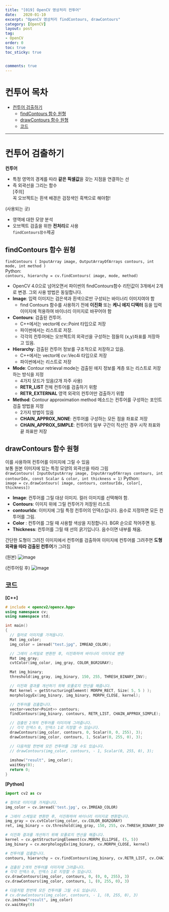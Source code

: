 ```yaml
---
title: "[019] OpenCV 영상처리 컨투어" 
date:   2020-01-10
excerpt: "OpenCV 영상처리 findContours, drawContours"
category: [OpenCV]
layout: post
tag:
- OpenCV
order: 0
toc: true  
toc_sticky: true


comments: true
---
```


# 컨투어 목차 
- [컨투어 검출하기](#컨투어-검출하기)
  * [findContours 함수 원형](#findcontours-함수-원형)
  * [drawContours 함수 원형](#drawcontours-함수-원형)
  * [코드](#코드)






----

# 컨투어 검출하기
**컨투어**
* 특정 영역의 경계를 따라 **같은 픽셀값**을 갖는 지점을 연결하는 선   
* 즉 외곽선을 그리는 함수  
[주의]    
꼭 오브젝트는 흰색 배경은 검정색인 흑백으로 해야함!    

(사용되는 곳)  
* 영역에 대한 모양 분석  
* 오브젝트 검출을 위한 **전처리**로 사용   
```findContours함수```제공   

## findContours 함수 원형
```findContours ( InputArray image, OutputArrayOfArrays contours, int mode, int method )```    
Python:   
```contours, hierarchy = cv.findContours( image, mode, method)```
* OpenCV 4.0으로 넘어오면서 파이썬의 findContours함수 리턴값이 3개에서 2개로 변경. 그외 사용 방법은 동일합니다.
* **Image**: 입력 이미지는 검은색과 흰색으로만 구성되는 바이너리 이미지여야 함    
   * find Contours 함수를 사용하기 전에 **이진화** 또는 **케니 에지 디텍터** 등을 입력 이미지에 적용하여 바이너리 이미지로 바꾸어야 함    
* **Contours**: 검출된 컨투어.   
    *  C++에서는 vector에 cv::Point 타입으로 저장    
    *  파이썬에서는 리스트로 저장.     
    *  각각의 컨투어에는 오브젝트의 외곽선을 구성하는 점들의 (x,y)좌표를 저장하고 있음.    
* **Hierarchy**: 검출된 컨투어 정보를 구조적으로 저장하고 있음.    
    * C++에서는 vector에 cv::Vec4i 타입으로 저장   
    *  파이썬에서는 리스트로 저장     
* **Mode**: Contour retrieval mode는 검출된 에지 정보를 계층 또는 리스트로 저장하는 방식을 지정    
    *  4가지 모드가 있음(2개 자주 사용)
    *  **RETR_LIST**  전체 컨투어를 검출하기 위함
    *  **RETR_EXTERNAL** 영역 외곽의 컨투어만 검출하기 위함   
* **Method**: Contour approximation method 메소드는 컨투어를 구성하는 포인트 검출 방법을 지정    
    * 2가지 방법이 있음
    * **CHAIN_APPROX_NONE**: 컨투어를 구성하는 모든 점을 좌표로 저장    
    * **CHAIN_APPROX_SIMPLE**: 컨투어의 일부 구간이 직선인 경우 시작 좌표와 끝 좌표만 저장    


## drawContours 함수 원형
이를 사용하여 컨투어를 이미지에 그릴 수 있음    
보통 원본 이미지에 있는 특정 모양의 외곽선을 따라 그림   
```drawContours( InputOutputArray image, InputArrayOfArrays contours, int contourIdx, const Scalar & color, int thickness = 1)```
Python:    
```image = cv.drawContours( image, contours, contourIdx, color[, thickness])```
* **Image**: 컨투어를 그릴 대상 이미지. 컬러 이미지를 선택해야 함.     
* **Contours**: 이미지 위에 그릴 컨투어가 저장된 리스트    
* **contourIdx**: 이미지에 그릴 특정 컨투어의 인덱스입니다. 음수로 지정하면 모든 컨투어를 그림.    
* **Color** : 컨투어를 그릴 때 사용할 색상을 지정합니다. BGR 순으로 적어주면 됨.     
* **Thickness**: 컨투어를 그릴 때 선의 굵기입니다. 음수이면 내부를 채움.     


간단한 도형이 그려진 이미지에서 컨투어를 검출하여 이미지에 컨투어를 그려주면 **도형 외곽을 따라 검출된 컨투어**가 그려짐     

(원본)
![image](https://user-images.githubusercontent.com/76824611/116875602-2a31be00-ac56-11eb-998f-e2035e638121.png)

(컨투어링 후)
![image](https://user-images.githubusercontent.com/76824611/116875614-30279f00-ac56-11eb-8849-c12292ffe0eb.png)


## 코드
**[C++]**
```cpp
# include < opencv2/opencv.hpp>
using namespace cv;
using namespace std;

int main()
{ 
  // 컬러로 이미지를 가져옵니다.
  Mat img_color;
  img_color = imread("test.jpg", IMREAD_COLOR);

  // 그레이 스케일로 변환한 후, 이진화하여 바이너리 이미지로 변환
  Mat img_gray;
  cvtColor(img_color, img_gray, COLOR_BGR2GRAY);

  Mat img_binary;
  threshold(img_gray, img_binary, 150, 255, THRESH_BINARY_INV);

  // 이진화 결과를 개선하기 위해 모폴로지 연산을 해줍니다.
  Mat kernel = getStructuringElement( MORPH_RECT, Size( 5, 5 ) ); 
  morphologyEx(img_binary, img_binary, MORPH_CLOSE, kernel);

  // 컨투어를 검출합니다.
  vector<vector<Point>> contours;
  findContours(img_binary, contours, RETR_LIST, CHAIN_APPROX_SIMPLE);

  // 검출된 2개의 컨투어를 이미지에 그려줍니다.
  // 각각 인덱스 0, 인덱스 1로 지정할 수 있습니다.
  drawContours(img_color, contours, 0, Scalar(0, 0, 255), 3);
  drawContours(img_color, contours, 1, Scalar(0, 255, 0), 3);

  // 다음처럼 한번에 모든 컨투어를 그릴 수도 있습니다.
  // drawContours(img_color, contours, - 1, Scalar(0, 255, 0), 3);
 
  imshow("result", img_color);
  waitKey(0);
  return 0;
}
```

**[Python]**
```python
import cv2 as cv

# 컬러로 이미지를 가져옵니다.
img_color = cv.imread('test.jpg', cv.IMREAD_COLOR)

# 그레이 스케일로 변환한 후, 이진화하여 바이너리 이미지로 변환합니다.
img_gray = cv.cvtColor(img_color, cv.COLOR_BGR2GRAY) 
ret, img_binary = cv.threshold(img_gray, 150, 255, cv.THRESH_BINARY_INV)

# 이진화 결과를 개선하기 위해 모폴로지 연산을 해줍니다.
kernel = cv.getStructuringElement(cv.MORPH_ELLIPSE, (5, 5)) 
img_binary = cv.morphologyEx(img_binary, cv.MORPH_CLOSE, kernel)

# 컨투어를 검출합니다.
contours, hierarchy = cv.findContours(img_binary, cv.RETR_LIST, cv.CHAIN_APPROX_SIMPLE)

# 검출된 2개의 컨투어를 이미지에 그려줍니다.
# 각각 인덱스 0, 인덱스 1로 지정할 수 있습니다.
cv.drawContours(img_color, contours, 0, (0, 0, 255), 3) 
cv.drawContours(img_color, contours, 1, (0, 255, 0), 3)

# 다음처럼 한번에 모든 컨투어를 그릴 수도 있습니다.
# cv.drawContours(img_color, contours, - 1, (0, 255, 0), 3)
cv.imshow("result", img_color) 
cv.waitKey(0)
```

